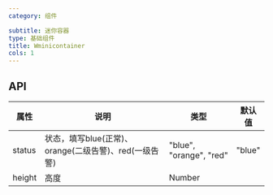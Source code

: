```yaml
---
category: 组件

subtitle: 迷你容器
type: 基础组件
title: Wminicontainer
cols: 1
---
```


## API

| 属性        | 说明                                       | 类型     | 默认值    |
| ---------- | ---------------------------------------- | ------ | ------ |
| status   | 状态，填写blue(正常)、orange(二级告警)、red(一级告警) |"blue", "orange", "red" | "blue"     |
| height   | 高度                                          | Number |      |

